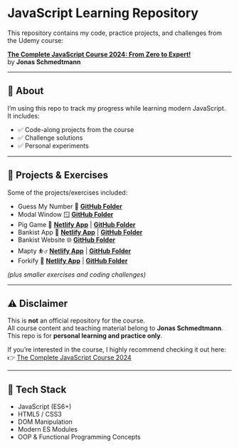 # JavaScript Learning Repository

This repository contains my code, practice projects, and challenges from the Udemy course:

**[The Complete JavaScript Course 2024: From Zero to Expert!](https://www.udemy.com/course/the-complete-javascript-course/)**  
by **Jonas Schmedtmann**

---

## 📌 About

I’m using this repo to track my progress while learning modern JavaScript.  
It includes:

- ✅ Code-along projects from the course
- ✅ Challenge solutions
- ✅ Personal experiments

---

## 📂 Projects & Exercises

Some of the projects/exercises included:

- Guess My Number 🎲 **[GitHub Folder](https://github.com/cfrotaru/Udemy-Javascript-course/tree/master/05-Guess-My-Number/starter)**
- Modal Window 🪟 **[GitHub Folder](https://github.com/cfrotaru/Udemy-Javascript-course/tree/master/06-Modal/starter)**
- Pig Game 🐷 **[Netlify App](https://pig-game-cfrotaru.netlify.app/)** | **[GitHub Folder](https://github.com/cfrotaru/Udemy-Javascript-course/tree/master/07-Pig-Game/starter)**
- Bankist App 🏦 **[Netlify App](https://bankist-cfrotaru.netlify.app/)** | **[GitHub Folder](https://github.com/cfrotaru/Udemy-Javascript-course/tree/master/11-Arrays-Bankist/starter)**
- Bankist Website 🌐 **[GitHub Folder](https://github.com/cfrotaru/Udemy-Javascript-course/tree/master/13-Advanced-DOM-Bankist/starter)**
- Mapty ⛹️‍♂️ **[Netlify App](https://mapty-cfrotaru.netlify.app/)** | **[GitHub Folder](https://github.com/cfrotaru/Udemy-Javascript-course/tree/master/15-Mapty/starter)**
- Forkify 🍴 **[Netlify App](https://forkify-cfrotaru.netlify.app/)** | **[GitHub Folder](https://github.com/cfrotaru/Udemy-Javascript-course/tree/master/18-forkify/starter)**

_(plus smaller exercises and coding challenges)_

---

## ⚠️ Disclaimer

This is **not** an official repository for the course.  
All course content and teaching material belong to **Jonas Schmedtmann**.  
This repo is for **personal learning and practice only**.

If you’re interested in the course, I highly recommend checking it out here:  
👉 [The Complete JavaScript Course 2024](https://www.udemy.com/course/the-complete-javascript-course/)

---

## 🚀 Tech Stack

- JavaScript (ES6+)
- HTML5 / CSS3
- DOM Manipulation
- Modern ES Modules
- OOP & Functional Programming Concepts
